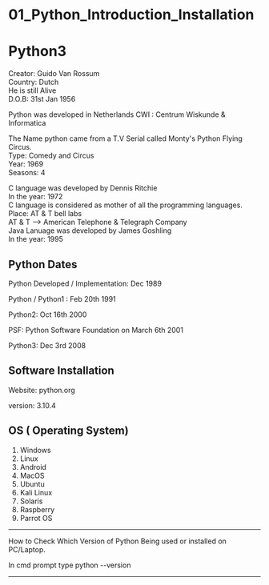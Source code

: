 # 01_Python_Introduction_Installation
<h1> Python3 </h1>
Creator: Guido Van Rossum <br>
Country: Dutch <br>
He is still Alive <br>
D.O.B: 31st Jan 1956

Python was developed in Netherlands
CWI : Centrum Wiskunde & Informatica


The Name python came from a T.V Serial called
Monty's Python Flying Circus. <br>
Type: Comedy and Circus <br>
Year: 1969 <br>
Seasons: 4


C language was developed by Dennis Ritchie <br>
In the year: 1972 <br>
C language is considered as mother of all the programming languages. <br>
Place: AT & T bell labs <br>
AT & T --> American Telephone & Telegraph Company <br>
Java Lanuage was developed by James Goshling <br>
In the year: 1995

Python Dates
-------------------------------------------------------------------

Python Developed / Implementation: Dec 1989

Python / Python1 : Feb 20th 1991

Python2: Oct 16th 2000

PSF: Python Software Foundation on March 6th 2001

Python3: Dec 3rd 2008

Software Installation
------------------------------------------------------------------------
Website: python.org

version: 3.10.4

OS ( Operating System) 
-------------------------------------------------------------------------
1) Windows
2) Linux
3) Android
4) MacOS
5) Ubuntu
6) Kali Linux
7) Solaris
8) Raspberry
9) Parrot OS
-------------------------------------------------------------------------

How to Check Which Version of Python Being used or installed on PC/Laptop.

In cmd prompt type    python --version

--------------------------------------------------------------------------

